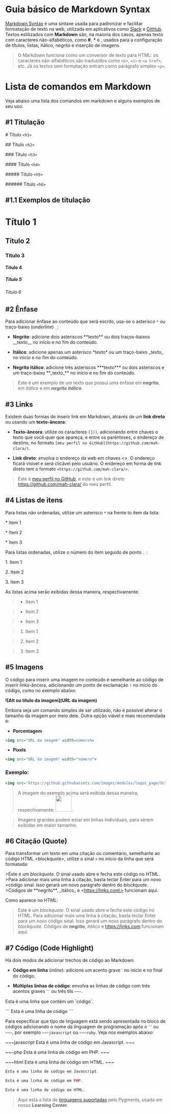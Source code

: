 # Guia básico de Markdown Syntax
[Markdown Syntax](https://docs.pipz.com/central-de-ajuda/learning-center/guia-basico-de-markdown#open) é uma sintaxe usada para padronizar e facilitar formatação de texto na web, utilizada em aplicativos como [Slack](https://slack.com/) e [GitHub](https://github.com/). Textos estilizados com **Markdown** são, na maioria dos casos, apenas texto com caracteres não-alfabéticos, como **#**, **\*** e **![]()**, usados para a configuração de títulos, listas, itálico, negrito e inserção de imagens.

> O Markdown funciona como um conversor de texto para HTML: os caracteres não-alfabéticos são traduzidos como ```<b>```, ```<i>``` e ```<a href>```, etc. Já os textos sem formatação entram como parágrafo simples ```<p>```.

# Lista de comandos em Markdown
Veja abaixo uma lista dos comandos em markdown e alguns exemplos de seu uso:

## #1 Titulação

\# Título ```<h1>```

\#\# Título ```<h2>```

\#\#\# Título ```<h3>```

\#\#\#\# Título ```<h4>```

\#\#\#\#\# Título ```<h5>```

\#\#\#\#\#\# Título ```<h6>```

## #1.1 Exemplos de titulação

# Título 1
## Título 2
### Título 3
#### Título 4
##### Título 5
###### Título 6

## #2 Ênfase
Para adicionar ênfase ao conteúdo que será escrito, usa-se o asterisco ```*``` ou traço-baixo (_underline_) ```_```:

* **Negrito**: adicione dois asteriscos \*\*texto\*\* ou dois traços-baixos \_\_texto\_\_ no início e no fim do conteúdo.

* **Itálico**: adicione apenas um asterisco \*texto\* ou um traço-baixo \_texto\_ no início e no fim do conteúdo.

* **Negrito itálico**: adicione três asteriscos \*\*\*texto\*\*\* ou dois asteriscos e um traço-baixo \*\*\_texto\_\*\* no início e no fim do conteúdo.

> Este é um exemplo de um texto que possui uma ênfase em **negrito**, em _itálico_ e em **_negrito itálico_**.

## #3 Links
Existem duas formas de inserir link em Markdown, através de um **link direto** ou usando um **texto-âncora**:

* **Texto-âncora**: utilize os caracteres ```[]()```, adicionando entre chaves o texto que você quer que apareça, e entre os parênteses, o endereço de destino, no formato ```[meu perfil no GitHub](https://github.com/mah-clara/)```.

* **Link direto**: envolva o endereço da web em chaves <>. O endereço ficará visível e será clicável pelo usuário. O endereço em forma de link direto tem o formato ```<https://github.com/mah-clara/>```.

> Este é [meu perfil no GitHub](https://github.com/mah-clara/), e este é um link direto <https://github.com/mah-clara/> do meu perfil.

## #4 Listas de itens
Para listas não ordenadas, utilize um asterisco ```*``` na frente to item da lista:

\* Item 1

\* Item 2

\* Item 3

Para listas ordenadas, utilize o número do item seguido de ponto ```.``` :

1\. Item 1

2\. Item 2

3\. Item 3

As listas acima serão exibidas dessa maneira, respectivamente:

> * Item 1

> * Item 2

> * Item 3

> 1. Item 1

> 2. Item 2

> 3. Item 3

## #5 Imagens
O código para inserir uma imagem no conteúdo é semelhante ao código de inserir links-âncora, adicionando um ponto de exclamação ```!``` no início do código, como no exemplo abaixo:

**\![Alt ou título da imagem](URL da imagem)**

Embora seja um comando simples de ser utilizado, não é possível alterar o tamanho da imagem por meio dele. Outra opção viável e mais recomendada é:

* **Porcentagem**
```html
<img src="URL da imagem" width=número%>
```
* **Pixels**
```html
<img src="URL da imagem" width="número">
```
### Exemplo:
```html
<img src="https://github.githubassets.com/images/modules/logos_page/Octocat.png" width="50">
```

> A imagem do exemplo acima será exibida dessa maneira, respectivamente: <img src="https://github.githubassets.com/images/modules/logos_page/Octocat.png" width="50">.

> Imagens grandes podem estar em linhas individuais, para serem exibidas em maior tamanho.

## #6 Citação (Quote)
Para transformar um texto em uma citação ou comentário, semelhante ao código HTML \<blockquote\>, utilize o sinal ```>``` no início da linha que será formatada:

\>Este é um *blockquote*. O sinal usado abre e fecha este código no HTML. 
\>Para adicionar mais uma linha à citação, basta teclar Enter para um novo
\>código sinal. Isso gerará um novo parágrafo dentro do *blockquote*.
\>Códigos de \*\*negrito\*\*, \_itálico\_ e \<https://links.com\> funcionam aqui.

Como aparece no HTML:

>Este é um *blockquote*. O sinal usado abre e fecha este código no HTML. 
>Para adicionar mais uma linha à citação, basta teclar Enter para um novo
>código sinal. Isso gerará um novo parágrafo dentro do *blockquote*.
>Códigos de **negrito**, _itálico_ e <https://links.com> funcionam aqui.

## #7 Código (Code Highlight)
Há dois modos de adicionar trechos de código ao Markdown:

* **Código em linha** (_inline_): adicione um acento grave ```ˋ``` no início e no final do código.

* **Múltiplas linhas de código**: envolva as linhas de código com três acentos graves ```ˋˋˋ``` ou três tils ```~~~```.

 Esta é uma linha que contém um \`código\`.

\`\`\`
Esta é uma linha de código
\`\`\`

 Para especificar que tipo de linguagem está sendo apresentada no bloco de códigos adicionando o nome da linguagem de programação após o ```ˋˋˋ``` ou ```~~~```, por exemplo ```~~~javascript``` ou ```~~~ruby```. Veja nos exemplos abaixo:

\~\~\~javascript
Esta é uma linha de código em Javascript.
\~\~\~

\~\~\~php
Esta é uma linha de código em PHP.
\~\~\~

\~\~\~html
Esta é uma linha de código em HTML.
\~\~\~

~~~javascript
Esta é uma linha de código em Javascript.
~~~
~~~php
Esta é uma linha de código em PHP.
~~~
~~~html
Esta é uma linha de código em HTML.
~~~

> Aqui está a lista de [linguagens suportadas](https://pygments.org/languages/) pelo Pygments, usada em nosso **Learning Center**.